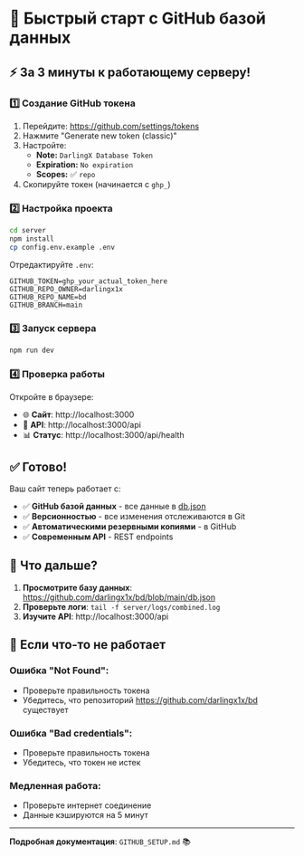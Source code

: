 # 🚀 Быстрый старт с GitHub базой данных

## ⚡ За 3 минуты к работающему серверу!

### 1️⃣ Создание GitHub токена
1. Перейдите: https://github.com/settings/tokens
2. Нажмите "Generate new token (classic)"
3. Настройте:
   - **Note:** `DarlingX Database Token`
   - **Expiration:** `No expiration`
   - **Scopes:** ✅ `repo`
4. Скопируйте токен (начинается с `ghp_`)

### 2️⃣ Настройка проекта
```bash
cd server
npm install
cp config.env.example .env
```

Отредактируйте `.env`:
```env
GITHUB_TOKEN=ghp_your_actual_token_here
GITHUB_REPO_OWNER=darlingx1x
GITHUB_REPO_NAME=bd
GITHUB_BRANCH=main
```

### 3️⃣ Запуск сервера
```bash
npm run dev
```

### 4️⃣ Проверка работы
Откройте в браузере:
- 🌐 **Сайт**: http://localhost:3000
- 🔗 **API**: http://localhost:3000/api
- 📊 **Статус**: http://localhost:3000/api/health

## ✅ Готово!

Ваш сайт теперь работает с:
- ✅ **GitHub базой данных** - все данные в [db.json](https://github.com/darlingx1x/bd/blob/main/db.json)
- ✅ **Версионностью** - все изменения отслеживаются в Git
- ✅ **Автоматическими резервными копиями** - в GitHub
- ✅ **Современным API** - REST endpoints

## 🔧 Что дальше?

1. **Просмотрите базу данных**: https://github.com/darlingx1x/bd/blob/main/db.json
2. **Проверьте логи**: `tail -f server/logs/combined.log`
3. **Изучите API**: http://localhost:3000/api

## 🚨 Если что-то не работает

### Ошибка "Not Found":
- Проверьте правильность токена
- Убедитесь, что репозиторий https://github.com/darlingx1x/bd существует

### Ошибка "Bad credentials":
- Проверьте правильность токена
- Убедитесь, что токен не истек

### Медленная работа:
- Проверьте интернет соединение
- Данные кэшируются на 5 минут

---

**Подробная документация**: `GITHUB_SETUP.md` 📚 